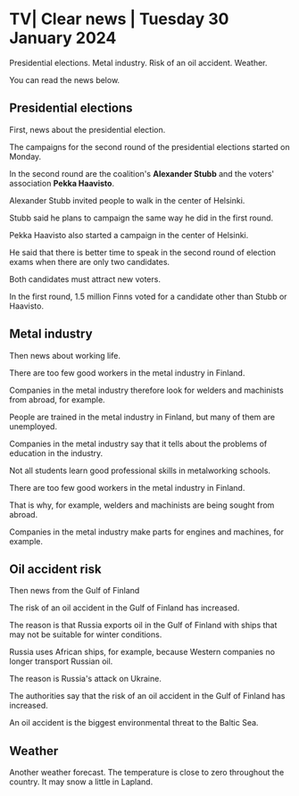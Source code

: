 # TV\| Clear news \| Tuesday 30 January 2024

Presidential elections. Metal industry. Risk of an oil accident. Weather.

You can read the news below.

## Presidential elections

First, news about the presidential election.

The campaigns for the second round of the presidential elections started on Monday.

In the second round are the coalition's **Alexander Stubb** and the voters' association **Pekka Haavisto**.

Alexander Stubb invited people to walk in the center of Helsinki.

Stubb said he plans to campaign the same way he did in the first round.

Pekka Haavisto also started a campaign in the center of Helsinki.

He said that there is better time to speak in the second round of election exams when there are only two candidates.

Both candidates must attract new voters.

In the first round, 1.5 million Finns voted for a candidate other than Stubb or Haavisto.

## Metal industry

Then news about working life.

There are too few good workers in the metal industry in Finland.

Companies in the metal industry therefore look for welders and machinists from abroad, for example.

People are trained in the metal industry in Finland, but many of them are unemployed.

Companies in the metal industry say that it tells about the problems of education in the industry.

Not all students learn good professional skills in metalworking schools.

There are too few good workers in the metal industry in Finland.

That is why, for example, welders and machinists are being sought from abroad.

Companies in the metal industry make parts for engines and machines, for example.

## Oil accident risk

Then news from the Gulf of Finland

The risk of an oil accident in the Gulf of Finland has increased.

The reason is that Russia exports oil in the Gulf of Finland with ships that may not be suitable for winter conditions.

Russia uses African ships, for example, because Western companies no longer transport Russian oil.

The reason is Russia's attack on Ukraine.

The authorities say that the risk of an oil accident in the Gulf of Finland has increased.

An oil accident is the biggest environmental threat to the Baltic Sea.

## Weather

Another weather forecast. The temperature is close to zero throughout the country. It may snow a little in Lapland.

